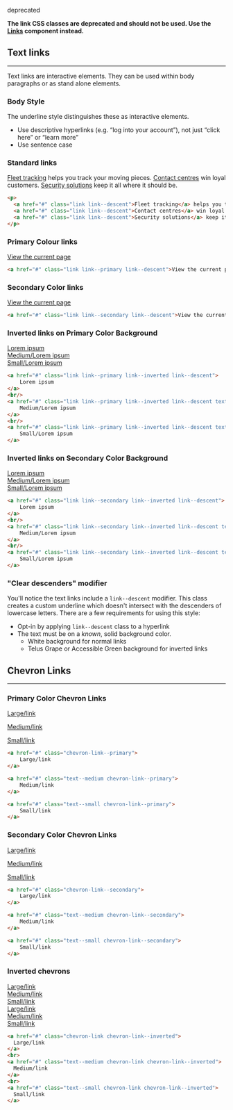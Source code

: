 <span class="docs--badge__deprecated">deprecated</span>

**The link CSS classes are deprecated and should not be used. Use the [Links](#links-1) component instead.**

## Text links

---

Text links are interactive elements. They can be used within body paragraphs or as stand alone elements.

### Body Style

The underline style distinguishes these as interactive elements.

- Use descriptive hyperlinks (e.g. “log into your account”), not just “click here” or “learn more”
- Use sentence case

### Standard links

<div class="example example--type">
  <p><a href="#" class="link link--descent">Fleet tracking</a> helps you track your moving pieces. <a href="#" class="link link--descent">Contact centres</a> win loyal customers. <a href="#" class="link link--descent">Security solutions</a> keep it all where it should be.</p>
</div>

```html
<p>
  <a href="#" class="link link--descent">Fleet tracking</a> helps you track your moving pieces.
  <a href="#" class="link link--descent">Contact centres</a> win loyal customers.
  <a href="#" class="link link--descent">Security solutions</a> keep it all where it should be.
</p>
```

### Primary Colour links

<div class="example example--type">
    <a href="#" class="link link--primary link--descent">View the current page</a>
</div>

```html
<a href="#" class="link link--primary link--descent">View the current page</a>
```

### Secondary Color links

<div class="example example--type">
    <a href="#" class="link link--secondary link--descent">View the current page</a>
</div>

```html
<a href="#" class="link link--secondary link--descent">View the current page</a>
```

### Inverted links on Primary Color Background

<div class="example example--inverted example--primary">
    <a href="#" class="link link--primary link--inverted link--descent">
        Lorem ipsum
    </a>
    <br/>
    <a href="#" class="link link--primary link--inverted link--descent text--medium">
        Medium/Lorem ipsum
    </a>
    <br/>
    <a href="#" class="link link--primary link--inverted link--descent text--small">
        Small/Lorem ipsum
    </a>
</div>

```html
<a href="#" class="link link--primary link--inverted link--descent">
    Lorem ipsum
</a>
<br/>
<a href="#" class="link link--primary link--inverted link--descent text--medium">
    Medium/Lorem ipsum
</a>
<br/>
<a href="#" class="link link--primary link--inverted link--descent text--small">
    Small/Lorem ipsum
</a>
```

### Inverted links on Secondary Color Background
<div class="example example--inverted example--secondary">
    <a href="#" class="link link--secondary link--inverted link--descent">
        Lorem ipsum
    </a>
    <br/>
    <a href="#" class="link link--secondary link--inverted link--descent text--medium">
        Medium/Lorem ipsum
    </a>
    <br/>
    <a href="#" class="link link--secondary link--inverted link--descent text--small">
        Small/Lorem ipsum
    </a>
</div>

```html
<a href="#" class="link link--secondary link--inverted link--descent">
    Lorem ipsum
</a>
<br/>
<a href="#" class="link link--secondary link--inverted link--descent text--medium">
    Medium/Lorem ipsum
</a>
<br/>
<a href="#" class="link link--secondary link--inverted link--descent text--small">
    Small/Lorem ipsum
</a>
```

### "Clear descenders" modifier

You'll notice the text links include a `link--descent` modifier. This class creates a custom underline which doesn't intersect with the descenders of lowercase letters. There are a few requirements for using this style:

* Opt-in by applying `link--descent` class to a hyperlink
* The text must be on a *known*, solid background color.
    * White background for normal links
    * Telus Grape or Accessible Green background for inverted links

## Chevron Links

---

### Primary Color Chevron Links

<a href="#" class="chevron-link--primary">Large/link</a>

<a href="#" class="text--medium chevron-link--primary">Medium/link</a>

<a href="#" class="text--small chevron-link--primary">Small/link</a>


```html
<a href="#" class="chevron-link--primary">
    Large/link
</a>

<a href="#" class="text--medium chevron-link--primary">
    Medium/link
</a>

<a href="#" class="text--small chevron-link--primary">
    Small/link
</a>
```

### Secondary Color Chevron Links

<a href="#" class="chevron-link--secondary">Large/link</a>

<a href="#" class="text--medium chevron-link--secondary">Medium/link</a>

<a href="#" class="text--small chevron-link--secondary">Small/link</a>


```html
<a href="#" class="chevron-link--secondary">
    Large/link
</a>

<a href="#" class="text--medium chevron-link--secondary">
    Medium/link
</a>

<a href="#" class="text--small chevron-link--secondary">
    Small/link
</a>
```

### Inverted chevrons

<div class="example example--inverted example--primary">
  <a href="#" class="chevron-link chevron-link--inverted">Large/link</a>
  <br>
  <a href="#" class="text--medium chevron-link chevron-link--inverted">Medium/link</a>
  <br>
  <a href="#" class="text--small chevron-link chevron-link--inverted">Small/link</a>
</div>

<div class="example example--inverted example--secondary">
  <a href="#" class="chevron-link chevron-link--inverted">Large/link</a>
  <br>
  <a href="#" class="text--medium chevron-link chevron-link--inverted">Medium/link</a>
  <br>
  <a href="#" class="text--small chevron-link chevron-link--inverted">Small/link</a>
</div>

```html
<a href="#" class="chevron-link chevron-link--inverted">
  Large/link
</a>
<br>
<a href="#" class="text--medium chevron-link chevron-link--inverted">
  Medium/link
</a>
<br>
<a href="#" class="text--small chevron-link chevron-link--inverted">
  Small/link
</a>
```
